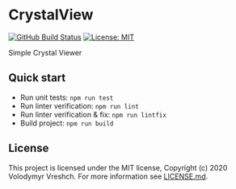 # CrystalView
[![GitHub Build Status](https://github.com/chemistry/crystalview/workflows/CI/badge.svg)](https://github.com/chemistry/crystalview/actions?query=workflow%3ACI)
[![License: MIT](https://img.shields.io/badge/License-MIT-gren.svg)](https://opensource.org/licenses/MIT)

Simple Crystal Viewer

## Quick start
  * Run unit tests: `npm run test`
  * Run linter verification: `npm run lint`
  * Run linter verification & fix: `npm run lintfix`
  * Build project: `npm run build`

## License
  This project is licensed under the MIT license, Copyright (c) 2020 Volodymyr Vreshch.
  For more information see [LICENSE.md](https://github.com/chemistry/crystalview/blob/master/LICENSE).
